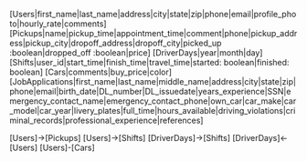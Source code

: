 [Users|first_name|last_name|address|city|state|zip|phone|email|profile_photo|hourly_rate|comments]
[Pickups|name|pickup_time|appointment_time|comment|phone|pickup_address|pickup_city|dropoff_address|dropoff_city|picked_up :boolean|dropped_off :boolean|price]
[DriverDays|year|month|day]
[Shifts|user_id|start_time|finish_time|travel_time|started: boolean|finished: boolean]
[Cars|comments|buy_price|color]
[JobApplications|first_name|last_name|middle_name|address|city|state|zip|phone|email|birth_date|DL_number|DL_issuedate|years_experience|SSN|emergency_contact_name|emergency_contact_phone|own_car|car_make|car_model|car_year|livery_plates|full_time|hours_available|driving_violations|criminal_records|professional_experience|references]


[Users]->[Pickups]
[Users]->[Shifts]
[DriverDays]->[Shifts]
[DriverDays]<-[Users]
[Users]-[Cars]
